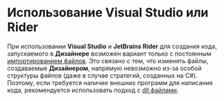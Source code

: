 # Использование Visual Studio или Rider

При использовании **Visual Studio** и **JetBrains Rider** для создания кода, запускаемого в **Дизайнере** возможен вариант только с постоянным [импортированием файлов](../../../export_import/import.md). Это связано с тем, что изменять файлы, создаваемые **Дизайнером**, напрямую невозможно из-за особой структуры файлов (даже в случае стратегий, созданных на C#). Поэтому, если требуется наличие внешних программ для написания кода, рекомендуется использовать подход с [dll файлами](../../using_dll.md).